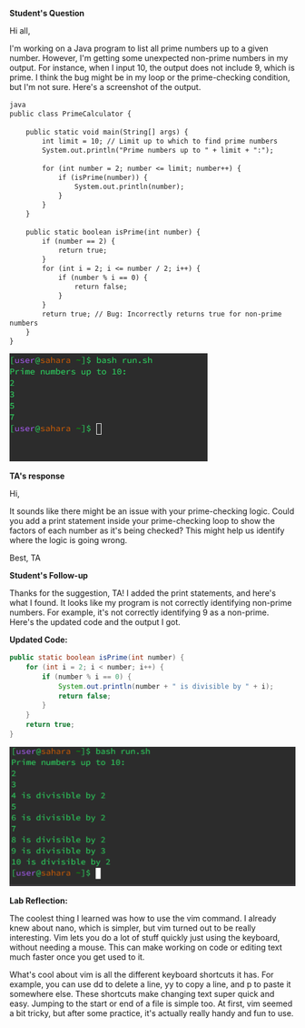 **Student's Question**

Hi all,

I'm working on a Java program to list all prime numbers up to a given number. However, I'm getting some unexpected non-prime numbers in my output. For instance, when I input 10, the output does not include 9, which is prime. I think the bug might be in my loop or the prime-checking condition, but I'm not sure. Here's a screenshot of the output.

```
java
public class PrimeCalculator {

    public static void main(String[] args) {
        int limit = 10; // Limit up to which to find prime numbers
        System.out.println("Prime numbers up to " + limit + ":");

        for (int number = 2; number <= limit; number++) {
            if (isPrime(number)) {
                System.out.println(number);
            }
        }
    }

    public static boolean isPrime(int number) {
        if (number == 2) {
            return true;
        }
        for (int i = 2; i <= number / 2; i++) {
            if (number % i == 0) {
                return false;
            }
        }
        return true; // Bug: Incorrectly returns true for non-prime numbers
    }
}

```


![ss1](lab5ss/ss1.PNG)

**TA's response**

Hi,

It sounds like there might be an issue with your prime-checking logic. Could you add a print statement inside your prime-checking loop to show the factors of each number as it's being checked? This might help us identify where the logic is going wrong.

Best,
TA


**Student's Follow-up**

Thanks for the suggestion, TA! I added the print statements, and here's what I found. It looks like my program is not correctly identifying non-prime numbers. For example, it's not correctly identifying 9 as a non-prime. Here's the updated code and the output I got.

**Updated Code:**
```java
public static boolean isPrime(int number) {
    for (int i = 2; i < number; i++) {
        if (number % i == 0) {
            System.out.println(number + " is divisible by " + i);
            return false;
        }
    }
    return true;
}
```

![ss2](lab5ss/ss2.PNG)

**Lab Reflection:**

The coolest thing I learned was how to use the vim command. I already knew about nano, which is simpler, but vim turned out to be really interesting. Vim lets you do a lot of stuff quickly just using the keyboard, without needing a mouse. This can make working on code or editing text much faster once you get used to it.

What's cool about vim is all the different keyboard shortcuts it has. For example, you can use dd to delete a line, yy to copy a line, and p to paste it somewhere else. These shortcuts make changing text super quick and easy. Jumping to the start or end of a file is simple too. At first, vim seemed a bit tricky, but after some practice, it's actually really handy and fun to use.


